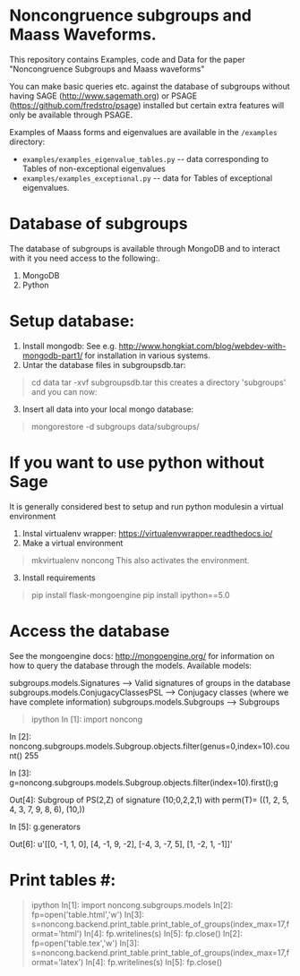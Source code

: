 # Noncongruence subgroups and Maass Waveforms.

This repository contains Examples, code and Data for the paper "Noncongruence Subgroups and Maass waveforms" 

You can make basic queries etc. against the database of subgroups without having SAGE (http://www.sagemath.org) or PSAGE  (https://github.com/fredstro/psage) installed but certain extra features will only be available through PSAGE.

Examples of Maass forms and eigenvalues are available in the `/examples` directory:

* `examples/examples_eigenvalue_tables.py` -- data corresponding to Tables of non-exceptional eigenvalues
* `examples/examples_exceptional.py`   -- data for Tables of exceptional eigenvalues.



# Database of subgroups #

The database of subgroups is available through MongoDB
and to interact with it you need access to the following:.
1) MongoDB
2) Python

# Setup database: #
1. Install mongodb: See e.g. http://www.hongkiat.com/blog/webdev-with-mongodb-part1/ for installation in various systems.
2. Untar the database files in subgroupsdb.tar:
> cd data
> tar -xvf subgroupsdb.tar
this creates a directory 'subgroups'  and you can now:
3. Insert all data into your local mongo database:
> mongorestore -d subgroups data/subgroups/

# If you want to use python without Sage

It is generally considered best to setup and run python modulesin a virtual environment

1. Instal virtualenv wrapper: https://virtualenvwrapper.readthedocs.io/
2. Make a virtual environment
> mkvirtualenv noncong
This also activates the environment.
3. Install requirements
> pip install flask-mongoengine
> pip install ipython==5.0

# Access the database 

See the mongoengine docs: http://mongoengine.org/ for information on how to query the database through the models.
Available models:

subgroups.models.Signatures                    --> Valid signatures of groups in the database
subgroups.models.ConjugacyClassesPSL  -->  Conjugacy classes (where we have complete information)
subgroups.models.Subgroups                  -->   Subgroups


>ipython
In [1]: import noncong

In [2]: noncong.subgroups.models.Subgroup.objects.filter(genus=0,index=10).count()
255

In [3]: g=noncong.subgroups.models.Subgroup.objects.filter(index=10).first();g

Out[4]: Subgroup of PS(2,Z) of signature (10;0,2,2,1)  with perm(T)= ((1, 2, 5, 4, 3, 7, 9, 8, 6), (10,))

In [5]: g.generators

Out[6]: u'[[0, -1, 1, 0], [4, -1, 9, -2], [-4, 3, -7, 5], [1, -2, 1, -1]]'


# Print tables #:
>ipython
In[1]: import noncong.subgroups.models
In[2]: fp=open('table.html','w')
In[3]: s=noncong.backend.print_table.print_table_of_groups(index_max=17,format='html')
In[4]: fp.writelines(s)
In[5]: fp.close()
In[2]: fp=open('table.tex','w')
In[3]: s=noncong.backend.print_table.print_table_of_groups(index_max=17,format='latex')
In[4]: fp.writelines(s)
In[5]: fp.close()
